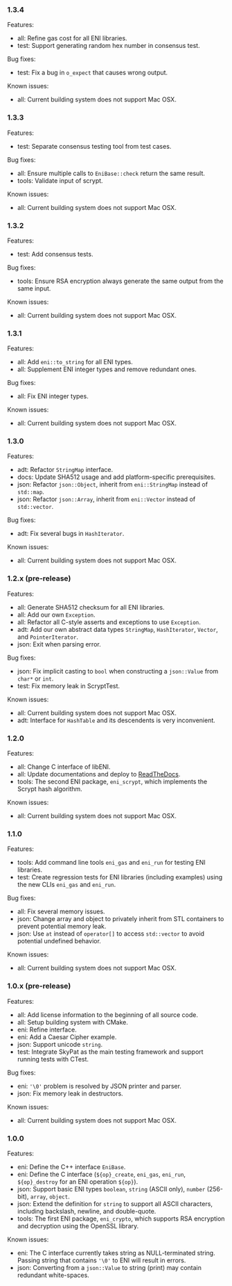 ### 1.3.4

Features:
  * all: Refine gas cost for all ENI libraries.
  * test: Support generating random hex number in consensus test.

Bug fixes:
  * test: Fix a bug in `o_expect` that causes wrong output.

Known issues:
  * all: Current building system does not support Mac OSX.


### 1.3.3

Features:
  * test: Separate consensus testing tool from test cases.

Bug fixes:
  * all: Ensure multiple calls to `EniBase::check` return the same result.
  * tools: Validate input of scrypt.

Known issues:
  * all: Current building system does not support Mac OSX.


### 1.3.2

Features:
  * test: Add consensus tests.

Bug fixes:
  * tools: Ensure RSA encryption always generate the same output from
    the same input.

Known issues:
  * all: Current building system does not support Mac OSX.


### 1.3.1

Features:
  * all: Add `eni::to_string` for all ENI types.
  * all: Supplement ENI integer types and remove redundant ones.

Bug fixes:
  * all: Fix ENI integer types.

Known issues:
  * all: Current building system does not support Mac OSX.


### 1.3.0

Features:
  * adt: Refactor `StringMap` interface.
  * docs: Update SHA512 usage and add platform-specific prerequisites.
  * json: Refactor `json::Object`, inherit from `eni::StringMap` instead
    of `std::map`.
  * json: Refactor `json::Array`, inherit from `eni::Vector` instead of
    `std::vector`.

Bug fixes:
  * adt: Fix several bugs in `HashIterator`.

Known issues:
  * all: Current building system does not support Mac OSX.


### 1.2.x (pre-release)

Features:
  * all: Generate SHA512 checksum for all ENI libraries.
  * all: Add our own `Exception`.
  * all: Refactor all C-style asserts and exceptions to use `Exception`.
  * adt: Add our own abstract data types `StringMap`, `HashIterator`, `Vector`,
    and `PointerIterator`.
  * json: Exit when parsing error.

Bug fixes:
  * json: Fix implicit casting to `bool` when constructing a `json::Value` from
    `char*` or `int`.
  * test: Fix memory leak in ScryptTest.

Known issues:
  * all: Current building system does not support Mac OSX.
  * adt: Interface for `HashTable` and its descendents is very inconvenient.


### 1.2.0

Features:
  * all: Change C interface of libENI.
  * all: Update documentations and deploy to [ReadTheDocs].
  * tools: The second ENI package, `eni_scrypt`, which implements the Scrypt
    hash algorithm.

Known issues:
  * all: Current building system does not support Mac OSX.

[ReadTheDocs]: https://lity.readthedocs.io/projects/libeni/


### 1.1.0

Features:
  * tools: Add command line tools `eni_gas` and `eni_run` for testing ENI
    libraries.
  * test: Create regression tests for ENI libraries (including examples)
    using the new CLIs `eni_gas` and `eni_run`.

Bug fixes:
  * all: Fix several memory issues.
  * json: Change array and object to privately inherit from STL containers
    to prevent potential memory leak.
  * json: Use `at` instead of `operator[]` to access `std::vector` to avoid
    potential undefined behavior.

Known issues:
  * all: Current building system does not support Mac OSX.


### 1.0.x (pre-release)

Features:
  * all: Add license information to the beginning of all source code.
  * all: Setup building system with CMake.
  * eni: Refine interface.
  * eni: Add a Caesar Cipher example.
  * json: Support unicode `string`.
  * test: Integrate SkyPat as the main testing framework and support running
    tests with CTest.

Bug fixes:
  * eni: `'\0'` problem is resolved by JSON printer and parser.
  * json: Fix memory leak in destructors.

Known issues:
  * all: Current building system does not support Mac OSX.


### 1.0.0

Features:
 * eni: Define the C++ interface `EniBase`.
 * eni: Define the C interface (`${op}_create`, `eni_gas`, `eni_run`,
   `${op}_destroy` for an ENI operation `${op}`).
 * json: Support basic ENI types `boolean`, `string` (ASCII only),
   `number` (256-bit), `array`, `object`.
 * json: Extend the definition for `string` to support all ASCII characters,
   including backslash, newline, and double-quote.
 * tools: The first ENI package, `eni_crypto`, which supports RSA encryption
   and decryption using the OpenSSL library.

Known issues:
 * eni: The C interface currently takes string as NULL-terminated string.
   Passing string that contains `'\0'` to ENI will result in errors.
 * json: Converting from a `json::Value` to string (print) may contain
   redundant white-spaces.
